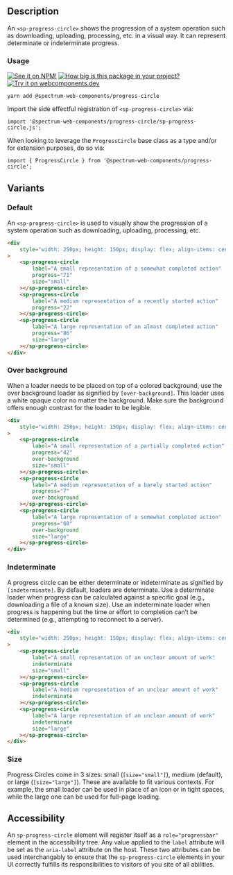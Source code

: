 ## Description

An `<sp-progress-circle>` shows the progression of a system operation such as downloading, uploading, processing, etc. in a visual way. It can represent determinate or indeterminate progress.

### Usage

[![See it on NPM!](https://img.shields.io/npm/v/@spectrum-web-components/progress-circle?style=for-the-badge)](https://www.npmjs.com/package/@spectrum-web-components/progress-circle)
[![How big is this package in your project?](https://img.shields.io/bundlephobia/minzip/@spectrum-web-components/progress-circle?style=for-the-badge)](https://bundlephobia.com/result?p=@spectrum-web-components/progress-circle)
[![Try it on webcomponents.dev](https://img.shields.io/badge/Try%20it%20on-webcomponents.dev-green?style=for-the-badge)](https://webcomponents.dev/edit/collection/fO75441E1Q5ZlI0e9pgq/LfliuY0UocICDCBr21uy/src/index.ts)

```
yarn add @spectrum-web-components/progress-circle
```

Import the side effectful registration of `<sp-progress-circle>` via:

```
import '@spectrum-web-components/progress-circle/sp-progress-circle.js';
```

When looking to leverage the `ProgressCircle` base class as a type and/or for extension purposes, do so via:

```
import { ProgressCircle } from '@spectrum-web-components/progress-circle';
```

## Variants

### Default

An `<sp-progress-circle>` is used to visually show the progression of a system operation such as downloading, uploading, processing, etc.

```html
<div
    style="width: 250px; height: 150px; display: flex; align-items: center; justify-content: space-around;"
>
    <sp-progress-circle
        label="A small representation of a somewhat completed action"
        progress="71"
        size="small"
    ></sp-progress-circle>
    <sp-progress-circle
        label="A medium representation of a recently started action"
        progress="22"
    ></sp-progress-circle>
    <sp-progress-circle
        label="A large representation of an almost completed action"
        progress="86"
        size="large"
    ></sp-progress-circle>
</div>
```

### Over background

When a loader needs to be placed on top of a colored background, use the over background loader as signified by `[over-background]`. This loader uses a white opaque color no matter the background. Make sure the background offers enough contrast for the loader to be legible.

```html
<div
    style="width: 250px; height: 150px; display: flex; align-items: center; justify-content: space-around;  background-color: rgba(0,0,0,0.4);"
>
    <sp-progress-circle
        label="A small representation of a partially completed action"
        progress="42"
        over-background
        size="small"
    ></sp-progress-circle>
    <sp-progress-circle
        label="A medium representation of a barely started action"
        progress="7"
        over-background
    ></sp-progress-circle>
    <sp-progress-circle
        label="A large representation of a somewhat completed action"
        progress="68"
        over-background
        size="large"
    ></sp-progress-circle>
</div>
```

### Indeterminate

A progress circle can be either determinate or indeterminate as signified by `[indeterminate]`. By default, loaders are determinate. Use a determinate loader when progress can be calculated against a specific goal (e.g., downloading a file of a known size). Use an indeterminate loader when progress is happening but the time or effort to completion can’t be determined (e.g., attempting to reconnect to a server).

```html
<div
    style="width: 250px; height: 150px; display: flex; align-items: center; justify-content: space-around;"
>
    <sp-progress-circle
        label="A small representation of an unclear amount of work"
        indeterminate
        size="small"
    ></sp-progress-circle>
    <sp-progress-circle
        label="A medium representation of an unclear amount of work"
        indeterminate
    ></sp-progress-circle>
    <sp-progress-circle
        label="A large representation of an unclear amount of work"
        indeterminate
        size="large"
    ></sp-progress-circle>
</div>
```

### Size

Progress Circles come in 3 sizes: small (`[size="small"]`), medium (default), or large (`[size="large"]`). These are available to fit various contexts. For example, the small loader can be used in place of an icon or in tight spaces, while the large one can be used for full-page loading.

## Accessibility

An `sp-progress-circle` element will register itself as a `role="progressbar"` element in the accessibility tree. Any value applied to the `label` attribute will be set as the `aria-label` attribute on the host. These two attributes can be used interchangably to ensure that the `sp-progress-circle` elements in your UI correctly fulfills its responsibilities to visitors of you site of all abilities.
